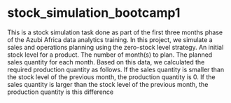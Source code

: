 # stock_simulation_bootcamp1
This is a stock simulation task done as part of the first three months phase of the Azubi Africa data analytics training.
In this project, we simulate a sales and operations planning using the zero-stock level strategy. 
An initial stock level for a product.
The number of month(s) to plan.
The planned sales quantity for each month.
Based on this data, we calculated the required production quantity as follows.
If the sales quantity is smaller than the stock level of the previous month, the production quantity is 0.
If the sales quantity is larger than the stock level of the previous month, the production quantity is this difference
